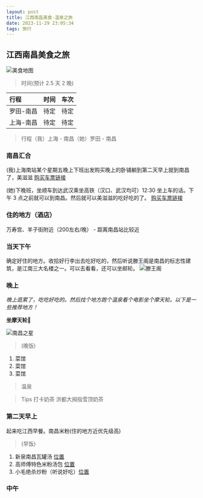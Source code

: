 ```yaml
---
layout: post
title: 江西南昌美食-温泉之旅
date: 2023-11-29 23:05:34
tags: 旅行
---
```


## 江西南昌美食之旅

![美食地图](https://www.artisan.com.tw/Zupload/004718/005539/00059531.jpg)

> 时间(预计 2.5 天 2 晚)

|      行程       |  时间   | 车次 |
| :------------- | :-----: | :--: |
| 罗田-南昌 | 待定 | 待定
| 上海-南昌 | 待定 | 待定

> 行程（我）上海 - 南昌（她）罗田 - 南昌

### 南昌汇合

(我)上海南站某个星期五晚上下班出发购买晚上的卧铺躺到第二天早上就到南昌了，美滋滋
[购买车票链接](https://kyfw.12306.cn/otn/leftTicket/init?linktypeid=dc&fs=%E4%B8%8A%E6%B5%B7,SHH&ts=%E5%8D%97%E6%98%8C,NCG&date=2023-12-08&flag=N,N,Y)

(她)下晚班，坐顺车到达武汉乘坐高铁（汉口、武汉均可）12:30 坐上车的话。下午 3 点之前就可以到南昌。然后就可以美滋滋的吃好吃的了。
[购买车票链接](https://kyfw.12306.cn/otn/leftTicket/init?linktypeid=dc&fs=%E6%AD%A6%E6%B1%89,WHN&ts=%E5%8D%97%E6%98%8C,NCG&date=2023-12-22&flag=N,N,Y)

### 住的地方（酒店）

万寿宫、羊子街附近（200左右/晚） - 距离南昌站比较近

### 当天下午

确定好住的地方。收拾好行李出去吃好吃的，然后听说滕王阁是南昌的标志性建筑，是江南三大名楼之一。可以去看看，还可以坐邮轮。
![滕王阁](https://m.tuniucdn.com/fb2/t1/G2/M00/2A/6B/Cii-T1ekXKWIfTbPAA-taQkLrhcAAAzRwJNstIAD62B323_w755_h0_c0_t0.jpg)

### 晚上

*晚上逛累了，吃吃好吃的。然后找个地方跑个温泉看个电影坐个摩天轮。以下是一些推荐地方！*

**坐摩天轮🎡**

![南昌之星](https://imgur.com/pEwQI3N.jpg)

> (晚饭)
1. 菜馆
2. 菜馆
3. 菜馆

> 温泉

> Tips 打卡奶茶 洪都大拇指雪顶奶茶

### 第二天早上

起来吃江西早餐。南昌米粉(住的地方近优先级高)
> (早饭)
1. 新泉南昌瓦罐汤 [位置](https://surl.amap.com/lJrIaz51hf6z)
2. 高师傅特色米粉汤包 [位置](https://surl.amap.com/1rWnT5c9g9m)
3. 小毛绝杀炒粉（听说好吃）[位置](https://surl.amap.com/lP1N9yfRbfW)


### 中午



